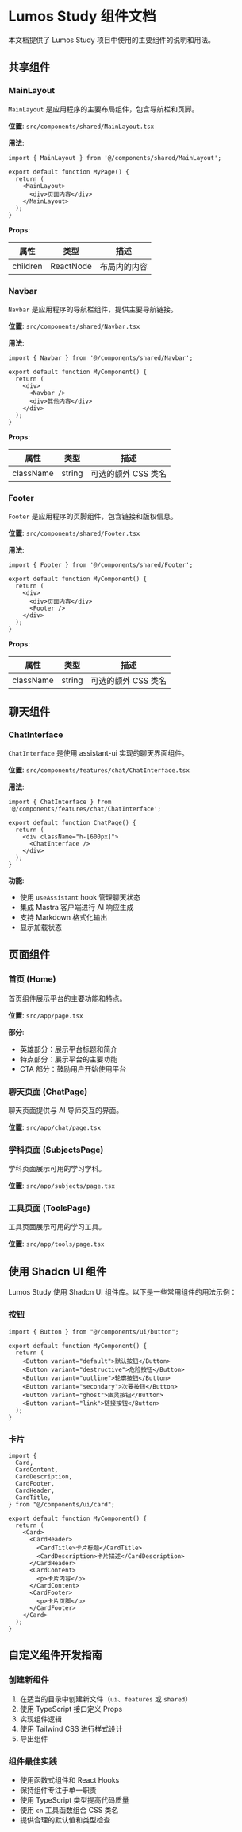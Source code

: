 # Lumos Study 组件文档

本文档提供了 Lumos Study 项目中使用的主要组件的说明和用法。

## 共享组件

### MainLayout

`MainLayout` 是应用程序的主要布局组件，包含导航栏和页脚。

**位置**: `src/components/shared/MainLayout.tsx`

**用法**:

```tsx
import { MainLayout } from '@/components/shared/MainLayout';

export default function MyPage() {
  return (
    <MainLayout>
      <div>页面内容</div>
    </MainLayout>
  );
}
```

**Props**:

| 属性 | 类型 | 描述 |
|------|------|------|
| children | ReactNode | 布局内的内容 |

### Navbar

`Navbar` 是应用程序的导航栏组件，提供主要导航链接。

**位置**: `src/components/shared/Navbar.tsx`

**用法**:

```tsx
import { Navbar } from '@/components/shared/Navbar';

export default function MyComponent() {
  return (
    <div>
      <Navbar />
      <div>其他内容</div>
    </div>
  );
}
```

**Props**:

| 属性 | 类型 | 描述 |
|------|------|------|
| className | string | 可选的额外 CSS 类名 |

### Footer

`Footer` 是应用程序的页脚组件，包含链接和版权信息。

**位置**: `src/components/shared/Footer.tsx`

**用法**:

```tsx
import { Footer } from '@/components/shared/Footer';

export default function MyComponent() {
  return (
    <div>
      <div>页面内容</div>
      <Footer />
    </div>
  );
}
```

**Props**:

| 属性 | 类型 | 描述 |
|------|------|------|
| className | string | 可选的额外 CSS 类名 |

## 聊天组件

### ChatInterface

`ChatInterface` 是使用 assistant-ui 实现的聊天界面组件。

**位置**: `src/components/features/chat/ChatInterface.tsx`

**用法**:

```tsx
import { ChatInterface } from '@/components/features/chat/ChatInterface';

export default function ChatPage() {
  return (
    <div className="h-[600px]">
      <ChatInterface />
    </div>
  );
}
```

**功能**:

- 使用 `useAssistant` hook 管理聊天状态
- 集成 Mastra 客户端进行 AI 响应生成
- 支持 Markdown 格式化输出
- 显示加载状态

## 页面组件

### 首页 (Home)

首页组件展示平台的主要功能和特点。

**位置**: `src/app/page.tsx`

**部分**:

- 英雄部分：展示平台标题和简介
- 特点部分：展示平台的主要功能
- CTA 部分：鼓励用户开始使用平台

### 聊天页面 (ChatPage)

聊天页面提供与 AI 导师交互的界面。

**位置**: `src/app/chat/page.tsx`

### 学科页面 (SubjectsPage)

学科页面展示可用的学习学科。

**位置**: `src/app/subjects/page.tsx`

### 工具页面 (ToolsPage)

工具页面展示可用的学习工具。

**位置**: `src/app/tools/page.tsx`

## 使用 Shadcn UI 组件

Lumos Study 使用 Shadcn UI 组件库。以下是一些常用组件的用法示例：

### 按钮

```tsx
import { Button } from "@/components/ui/button";

export default function MyComponent() {
  return (
    <Button variant="default">默认按钮</Button>
    <Button variant="destructive">危险按钮</Button>
    <Button variant="outline">轮廓按钮</Button>
    <Button variant="secondary">次要按钮</Button>
    <Button variant="ghost">幽灵按钮</Button>
    <Button variant="link">链接按钮</Button>
  );
}
```

### 卡片

```tsx
import {
  Card,
  CardContent,
  CardDescription,
  CardFooter,
  CardHeader,
  CardTitle,
} from "@/components/ui/card";

export default function MyComponent() {
  return (
    <Card>
      <CardHeader>
        <CardTitle>卡片标题</CardTitle>
        <CardDescription>卡片描述</CardDescription>
      </CardHeader>
      <CardContent>
        <p>卡片内容</p>
      </CardContent>
      <CardFooter>
        <p>卡片页脚</p>
      </CardFooter>
    </Card>
  );
}
```

## 自定义组件开发指南

### 创建新组件

1. 在适当的目录中创建新文件（`ui`、`features` 或 `shared`）
2. 使用 TypeScript 接口定义 Props
3. 实现组件逻辑
4. 使用 Tailwind CSS 进行样式设计
5. 导出组件

### 组件最佳实践

- 使用函数式组件和 React Hooks
- 保持组件专注于单一职责
- 使用 TypeScript 类型提高代码质量
- 使用 `cn` 工具函数组合 CSS 类名
- 提供合理的默认值和类型检查
